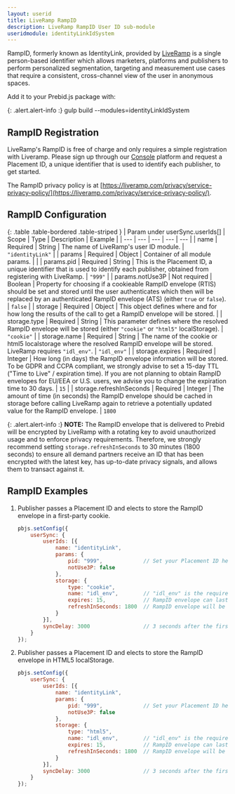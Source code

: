 ```yaml
---
layout: userid
title: LiveRamp RampID
description: LiveRamp RampID User ID sub-module
useridmodule: identityLinkIdSystem
---
```



RampID, formerly known as IdentityLink, provided by [LiveRamp](https://liveramp.com) is a single person-based identifier which allows marketers, platforms and publishers to perform personalized segmentation, targeting and measurement use cases that require a consistent, cross-channel view of the user in anonymous spaces.

Add it to your Prebid.js package with:

{: .alert.alert-info :}
gulp build --modules=identityLinkIdSystem

## RampID Registration

LiveRamp's RampID is free of charge and only requires a simple registration with Liveramp. Please sign up through our [Console](https://launch.liveramp.com) platform and request a Placement ID, a unique identifier that is used to identify each publisher, to get started.

The RampID privacy policy is at [https://liveramp.com/privacy/service-privacy-policy/](https://liveramp.com/privacy/service-privacy-policy/).

## RampID Configuration

{: .table .table-bordered .table-striped }
| Param under userSync.userIds[] | Scope | Type | Description | Example |
| --- | --- | --- | --- | --- |
| name | Required | String | The name of LiveRamp's user ID module. | `"identityLink"` |
| params | Required | Object | Container of all module params. |  |
| params.pid | Required | String | This is the Placement ID, a unique identifier that is used to identify each publisher, obtained from registering with LiveRamp. | `"999"` |
| params.notUse3P | Not required | Boolean | Property for choosing if a cookieable RampID envelope (RTIS) should be set and stored until the user authenticates which then will be replaced by an authenticated RampID envelope (ATS) (either `true` or `false`). | `false` |
| storage | Required | Object | This object defines where and for how long the results of the call to get a RampID envelope will be stored. |
| storage.type    | Required | String | This parameter defines where the resolved RampID envelope will be stored (either `"cookie"` or `"html5"` localStorage). | `"cookie"` |
| storage.name | Required | String | The name of the cookie or html5 localstorage where the resolved RampID envelope will be stored. LiveRamp requires `"idl_env"`. | `"idl_env"` |
| storage.expires | Required | Integer | How long (in days) the RampID envelope information will be stored. To be GDPR and CCPA compliant, we strongly advise to set a 15-day TTL ("Time to Live" / expiration time). If you are not planning to obtain RampID envelopes for EU/EEA or U.S. users, we advise you to change the expiration time to 30 days. | `15` |
| storage.refreshInSeconds | Required | Integer | The amount of time (in seconds) the RampID envelope should be cached in storage before calling LiveRamp again to retrieve a potentially updated value for the RampID envelope. | `1800`

{: .alert.alert-info :}
**NOTE:** The RampID envelope that is delivered to Prebid will be encrypted by LiveRamp with a rotating key to avoid unauthorized usage and to enforce privacy requirements. Therefore, we strongly recommend setting `storage.refreshInSeconds` to 30 minutes (1800 seconds) to ensure all demand partners receive an ID that has been encrypted with the latest key, has up-to-date privacy signals, and allows them to transact against it.

## RampID Examples

1. Publisher passes a Placement ID and elects to store the RampID envelope in a first-party cookie.

    ```javascript
    pbjs.setConfig({
        userSync: {
            userIds: [{
                name: "identityLink",
                params: {
                    pid: "999",             // Set your Placement ID here
                    notUse3P: false
                },
                storage: {
                    type: "cookie",
                    name: "idl_env",        // "idl_env" is the required storage name
                    expires: 15,            // RampID envelope can last for 15 days
                    refreshInSeconds: 1800  // RampID envelope will be updated every 30 minutes
                }
            }],
            syncDelay: 3000                 // 3 seconds after the first auction
        }
    });
    ```

2. Publisher passes a Placement ID and elects to store the RampID envelope in HTML5 localStorage.

    ```javascript
    pbjs.setConfig({
        userSync: {
            userIds: [{
                name: "identityLink",
                params: {
                    pid: "999",             // Set your Placement ID here
                    notUse3P: false
                },
                storage: {
                    type: "html5",
                    name: "idl_env",        // "idl_env" is the required storage name
                    expires: 15,            // RampID envelope can last for 15 days
                    refreshInSeconds: 1800  // RampID envelope will be updated every 30 minutes
                }
            }],
            syncDelay: 3000                 // 3 seconds after the first auction
        }
    });
    ```
